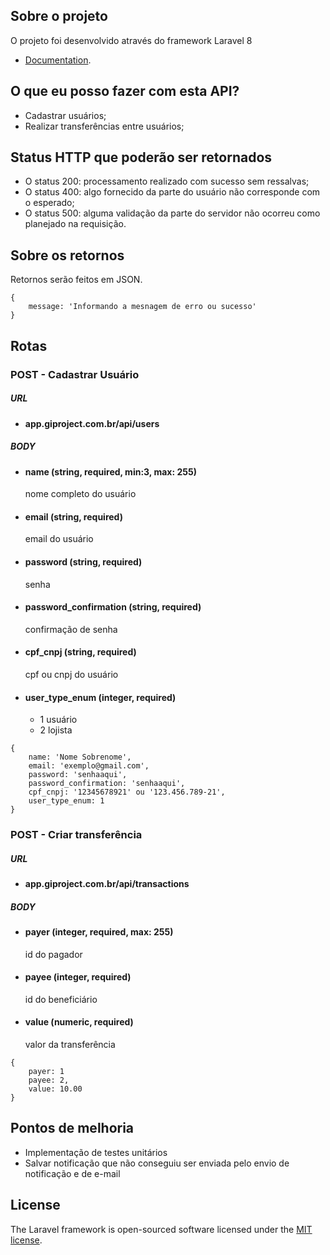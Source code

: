 ## Sobre o projeto

O projeto foi desenvolvido através do framework Laravel 8
- [Documentation](https://laravel.com/docs/8.x).


## O que eu posso fazer com esta API?
- Cadastrar usuários;
- Realizar transferências entre usuários;

## Status HTTP que poderão ser retornados
- O status 200: processamento realizado com sucesso sem ressalvas;
- O status 400: algo fornecido da parte do usuário não corresponde com o esperado;
- O status 500: alguma validação da parte do servidor não ocorreu como planejado na requisição.

## Sobre os retornos
Retornos serão feitos em JSON. 
```
{
    message: 'Informando a mesnagem de erro ou sucesso'
}
```


## Rotas
### POST - Cadastrar Usuário
##### URL
- #### app.giproject.com.br/api/users
##### BODY
- #### name (string, required, min:3, max: 255)
  nome completo do usuário
- #### email (string, required)
  email do usuário
- #### password (string, required)
  senha
- #### password_confirmation (string, required)
  confirmação de senha
- #### cpf_cnpj (string, required)
  cpf ou cnpj do usuário
- #### user_type_enum (integer, required)
  - 1 usuário
  - 2 lojista

```
{
    name: 'Nome Sobrenome',
    email: 'exemplo@gmail.com',
    password: 'senhaaqui',
    password_confirmation: 'senhaaqui',
    cpf_cnpj: '12345678921' ou '123.456.789-21',
    user_type_enum: 1
}
```

### POST - Criar transferência
##### URL
- #### app.giproject.com.br/api/transactions
##### BODY
- #### payer (integer, required, max: 255)
  id do pagador
- #### payee (integer, required)
  id do beneficiário
- #### value (numeric, required)
  valor da transferência

```
{
    payer: 1
    payee: 2,
    value: 10.00
}
```

## Pontos de melhoria
- Implementação de testes unitários
- Salvar notificação que não conseguiu ser enviada pelo envio de notificação e de e-mail

## License

The Laravel framework is open-sourced software licensed under the [MIT license](https://opensource.org/licenses/MIT).
